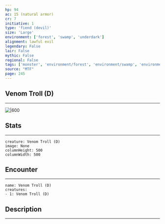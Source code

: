```yaml
---
hp: 94
ac: 15 (natural armor)
cr: 7
initiative: 1
type: 'fiend (devil)'    
size: 'Large'
environment: ['forest', 'swamp', 'underdark']
alignment: lawful evil
legendary: False
lair: False
mythic: False
regional: False
tags: ['monster', 'environment/forest', 'environment/swamp', 'environment/underdark']
source: "MTF"
page: 245
---
```


## Venom Troll (D)
---

![|600](D:/Program%20Files/5e.tools/img/bestiary/MTF/Venom%20Troll.jpg)

## Stats
---

```statblock
creature: Venom Troll (D)
image: None
columnHeight: 500
columnWidth: 500
```

## Encounter
---

```encounter-table
name: Venom Troll (D)
creatures:
- 1: Venom Troll (D)
```

## Description
---





